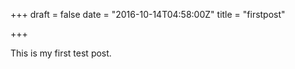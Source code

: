 +++
draft = false
date = "2016-10-14T04:58:00Z"
title = "firstpost"

+++

This is my first test post.
